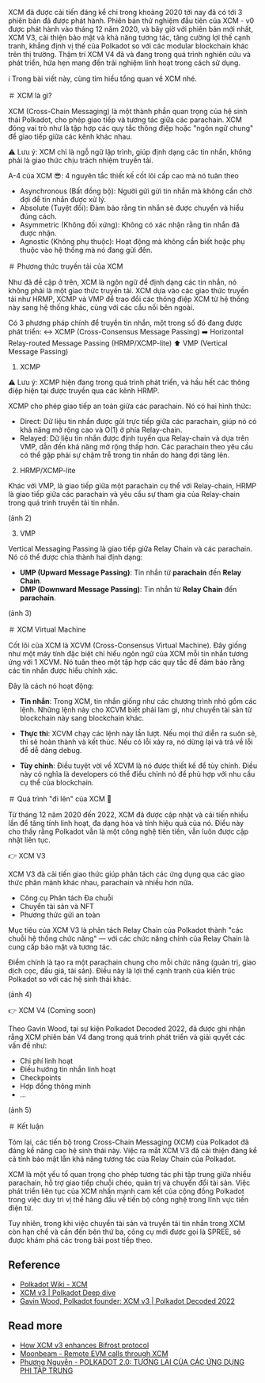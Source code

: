 XCM đã được cải tiến đáng kể chỉ trong khoảng 2020 tới nay đã có tới 3 phiên bản đã được phát hành. Phiên bản thử nghiệm đầu tiên của XCM - v0 được phát hành vào tháng 12 năm 2020, và bây giờ với phiên bản mới nhất, XCM V3, cải thiện bảo mật và khả năng tương tác, tăng cường lợi thế cạnh tranh, khẳng định vị thế của Polkadot so với các modular blockchain khác trên thị trường. Thậm trí XCM V4 đã và đang trong quá trình nghiên cứu và phát triển, hứa hẹn mang đến trải nghiệm linh hoạt trong cách sử dụng.

ℹ️ Trong bài viết này, cùng tìm hiểu tổng quan về XCM nhé.


＃ XCM là gì?

XCM (Cross-Chain Messaging) là một thành phần quan trọng của hệ sinh thái Polkadot, cho phép giao tiếp và tương tác giữa các parachain. XCM đóng vai trò như là tập hợp các quy tắc thông điệp hoặc "ngôn ngữ chung" để giao tiếp giữa các kênh khác nhau.

⚠️ Lưu ý: XCM chỉ là ngỗ ngữ lập trình, giúp định dạng các tin nhắn, không phải là giao thức chịu trách nhiệm truyền tải.


A-4 của XCM 😎: 4 nguyên tắc thiết kế cốt lõi cấp cao mà nó tuân theo
- Asynchronous (Bất đồng bộ): Người gửi gửi tin nhắn mà không cần chờ đợi để tin nhắn được xử lý.
- Absolute (Tuyệt đối): Đảm bảo rằng tin nhắn sẽ được chuyển và hiểu đúng cách.
- Asymmetric (Không đối xứng): Không có xác nhận rằng tin nhắn đã được nhận.
- Agnostic (Không phụ thuộc): Hoạt động mà không cần biết hoặc phụ thuộc vào hệ thống mà nó đang gửi đến.

＃ Phương thức truyền tải của XCM

Như đã đề cập ở trên, XCM là ngôn ngữ để định dạng các tin nhắn, nó không phải là một giao thức truyền tải. XCM dựa vào các giao thức truyền tải như HRMP, XCMP và VMP để trao đổi các thông điệp XCM từ hệ thống này sang hệ thống khác, cùng với các cầu nối bên ngoài.

Có 3 phương pháp chính để truyền tin nhắn, một trong số đó đang được phát triển:
↔️ XCMP (Cross-Consensus Message Passing)
➡️ Horizontal Relay-routed Message Passing (HRMP/XCMP-lite)
⬆️ VMP (Vertical Message Passing)


1. XCMP

⚠️ Lưu ý: XCMP hiện đang trong quá trình phát triển, và hầu hết các thông điệp hiện tại được truyền qua các kênh HRMP.

XCMP cho phép giao tiếp an toàn giữa các parachain. Nó có hai hình thức:

- Direct: Dữ liệu tin nhắn được gửi trực tiếp giữa các parachain, giúp nó có khả năng mở rộng cao và O(1) ở phía Relay-chain.
- Relayed: Dữ liệu tin nhắn được định tuyến qua Relay-chain và dựa trên VMP, dẫn đến khả năng mở rộng thấp hơn. Các parachain theo yêu cầu có thể gặp phải sự chậm trễ trong tin nhắn do hàng đợi tăng lên.

2. HRMP/XCMP-lite

Khác với VMP, là giao tiếp giữa một parachain cụ thể với Relay-chain, HRMP là giao tiếp giữa các parachain và yêu cầu sự tham gia của Relay-chain trong quá trình truyền tải tin nhắn.

(ảnh 2)

3. VMP

Vertical Messaging Passing là giao tiếp giữa Relay Chain và các parachain. Nó có thể được chia thành hai định dạng:

- **UMP (Upward Message Passing)**: Tin nhắn từ **parachain** đến **Relay Chain**.
- **DMP (Downward Message Passing)**: Tin nhắn từ **Relay Chain** đến **parachain**.

(ảnh 3)

＃ XCM Virtual Machine

Cốt lõi của XCM là XCVM (Cross-Consensus Virtual Machine). Đây giống như một máy tính đặc biệt chỉ hiểu ngôn ngữ của XCM mỗi tin nhắn tương ứng với 1 XCVM. Nó tuân theo một tập hợp các quy tắc để đảm bảo rằng các tin nhắn được hiểu chính xác.

Đây là cách nó hoạt động:

- **Tin nhắn**: Trong XCM, tin nhắn giống như các chương trình nhỏ gồm các lệnh. Những lệnh này cho XCVM biết phải làm gì, như chuyển tài sản từ blockchain này sang blockchain khác.

- **Thực thi**: XCVM chạy các lệnh này lần lượt. Nếu mọi thứ diễn ra suôn sẻ, thì sẽ hoàn thành và kết thúc. Nếu có lỗi xảy ra, nó dừng lại và trả về lỗi để dễ dàng debug.

- **Tùy chỉnh**: Điều tuyệt vời về XCVM là nó được thiết kế để tùy chỉnh. Điều này có nghĩa là developers có thể điều chỉnh nó để phù hợp với nhu cầu cụ thể của blockchain.

＃ Quá trình "đi lên" của XCM 💪

Từ tháng 12 năm 2020 đến 2022, XCM đã được cập nhật và cải tiến nhiều lần để tăng tính linh hoạt, đa dạng hóa và tính hiệu quả của nó. Điều này cho thấy rằng Polkadot vẫn là một công nghệ tiên tiến, vẫn luôn được cập nhật liên tục.


👉 XCM V3

XCM V3 đã cải tiến giao thức giúp phân tách các ứng dụng qua các giao thức phân mảnh khác nhau, parachain và nhiều hơn nữa.

- Công cụ Phân tách Đa chuỗi
- Chuyển tài sản và NFT
- Phương thức gửi an toàn

Mục tiêu của XCM V3 là phân tách Relay Chain của Polkadot thành "các chuỗi hệ thống chức năng" — với các chức năng chính của Relay Chain là cung cấp bảo mật và tương tác.

Điểm chính là tạo ra một parachain chung cho mỗi chức năng (quản trị, giao dịch cọc, đấu giá, tài sản). Điều này là lợi thế cạnh tranh của kiến trúc Polkadot so với các hệ sinh thái khác.

(ảnh 4)

👉 XCM V4 (Coming soon)

Theo Gavin Wood, tại sự kiện Polkadot Decoded 2022, đã được ghi nhận rằng XCM phiên bản V4 đang trong quá trình phát triển và giải quyết các vấn đề như:

- Chi phí linh hoạt
- Điều hướng tin nhắn linh hoạt
- Checkpoints
- Hợp đồng thông minh
- ...

(ảnh 5)

＃ Kết luận

Tóm lại, các tiến bộ trong Cross-Chain Messaging (XCM) của Polkadot đã đáng kể nâng cao hệ sinh thái này. Việc ra mắt XCM V3 đã cải thiện đáng kể cả tính bảo mật lẫn khả năng tương tác của Relay Chain của Polkadot.

XCM là một yếu tố quan trọng cho phép tương tác phi tập trung giữa nhiều parachain, hỗ trợ giao tiếp chuỗi chéo, quản trị và chuyển đổi tài sản. Việc phát triển liên tục của XCM nhấn mạnh cam kết của cộng đồng Polkadot trong việc duy trì vị thế hàng đầu về tiến bộ công nghệ trong lĩnh vực tiền điện tử.

Tuy nhiên, trong khi việc chuyển tài sản và truyền tải tin nhắn trong XCM còn hạn chế và cần đến bên thứ ba, công cụ mới được gọi là SPREE, sẽ được khám phá các trong bài post tiếp theo.


## Reference

- [Polkadot Wiki - XCM](https://wiki.polkadot.network/docs/learn-xcm-index)
- [XCM v3 | Polkadot Deep dive](https://www.youtube.com/watch?v=MMIPNR3SuB4)
- [Gavin Wood, Polkadot founder: XCM v3 | Polkadot Decoded 2022](https://youtu.be/K2c6xrCoQOU?t=1920)


## Read more

- [How XCM v3 enhances Bifrost protocol](https://docs.bifrost.io/builders/liquid-staking-slp/xcm-v3-in-bifrost)
- [Moonbeam - Remote EVM calls through XCM](https://docs.moonbeam.network/builders/interoperability/xcm/remote-execution/remote-evm-calls/)
- [Phương Nguyễn - POLKADOT 2.0: TƯƠNG LAI CỦA CÁC ỨNG DỤNG PHI TẬP TRUNG](https://www.facebook.com/groups/1202788154012237/posts/1303786630579055/)



